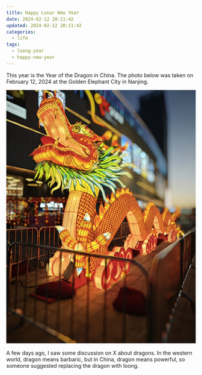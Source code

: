 ```yaml
---
title: Happy Lunar New Year
date: 2024-02-12 20:11:42
updated: 2024-02-12 20:11:42
categories:
  - life
tags:
  - loong-year
  - happy-new-year
---
```


This year is the Year of the Dragon in China. The photo below was taken on February 12, 2024 at the Golden Elephant City in Nanjing.

![](./happy-lunar-new-year/happy-lunar-new-year-dragon.jpg)

A few days ago, I saw some discussion on X about dragons. In the western world, dragon means barbaric, but in China, dragon means powerful, so someone suggested replacing the dragon with loong.
